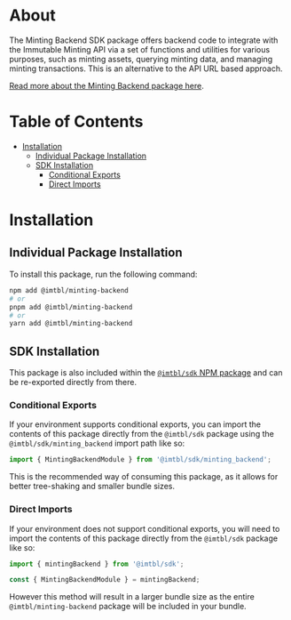 # About

The Minting Backend SDK package offers backend code to integrate with the Immutable Minting API via a set of functions and utilities for various purposes, such as minting assets, querying minting data, and managing minting transactions. This is an alternative to the API URL based approach. 

[Read more about the Minting Backend package here](https://docs.immutable.com/docs/zkEVM/products/minting/minting-api).

# Table of Contents

- [Installation](#installation)
  - [Individual Package Installation](#individual-package-installation)
  - [SDK Installation](#sdk-installation)
    - [Conditional Exports](#conditional-exports)
    - [Direct Imports](#direct-imports)

# Installation

## Individual Package Installation

To install this package, run the following command:

```sh
npm add @imtbl/minting-backend
# or
pnpm add @imtbl/minting-backend
# or
yarn add @imtbl/minting-backend
```

## SDK Installation

This package is also included within the [`@imtbl/sdk` NPM package](https://www.npmjs.com/package/@imtbl/sdk) and can be re-exported directly from there.

### Conditional Exports

If your environment supports conditional exports, you can import the contents of this package directly from the `@imtbl/sdk` package using the `@imtbl/sdk/minting_backend` import path like so:

```ts
import { MintingBackendModule } from '@imtbl/sdk/minting_backend';
```

This is the recommended way of consuming this package, as it allows for better tree-shaking and smaller bundle sizes.

### Direct Imports

If your environment does not support conditional exports, you will need to import the contents of this package directly from the `@imtbl/sdk` package like so:

```ts
import { mintingBackend } from '@imtbl/sdk';

const { MintingBackendModule } = mintingBackend;
```

However this method will result in a larger bundle size as the entire `@imtbl/minting-backend` package will be included in your bundle.
